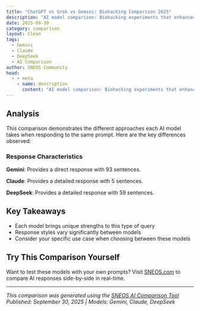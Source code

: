 ```yaml
---
title: "ChatGPT vs Grok vs Gemini: Biohacking Comparison 2025"
description: "AI model comparison: Biohacking experiments that enhanced human performance dramatically..."
date: 2025-09-30
category: comparison
layout: Clean
tags:
  - Gemini
  - Claude
  - DeepSeek
  - AI Comparison
author: SNEOS Community
head:
  - - meta
    - name: description
      content: "AI model comparison: Biohacking experiments that enhanced human performance dramatically..."
---
```


<ChatComparison
  title="ChatGPT vs Grok vs Gemini: Biohacking Comparison 2025"
  prompt="Biohacking experiments that enhanced human performance dramatically"
  :responses='{
    "Gemini": "It\u0027s important to preface this by stating that \u0022dramatic enhancement\u0022 is subjective and often hyped in the biohacking community.  Furthermore, many reported benefits are anecdotal and lack rigorous scientific evidence.  Safety is also a major concern, as experimenting on oneself can have unintended and potentially dangerous consequences.  Finally, regulatory oversight is often lacking in this area.\n\nThat being said, here are some examples of biohacking experiments that have been *claimed* to enhance human performance, categorized by type, along with their purported benefits and major caveats:\n\n**1. Nootropics (Cognitive Enhancement):**\n\n*   **Claimed Enhancement:** Improved memory, focus, creativity, motivation, and overall cognitive function.\n*   **Examples:**\n    *   **Piracetam and other Racetams:**  Early nootropics, supposedly enhance acetylcholine activity. *Caveat:* Evidence of significant benefits is mixed, and side effects can include anxiety, insomnia, and headaches.\n    *   **Modafinil:** Wakefulness-promoting agent. *Caveat:* Primarily prescribed for narcolepsy; using it off-label carries risks including cardiovascular effects and psychological dependence.\n    *   **Nicotine:** (Patches or gum, in small doses)  Some claim it improves focus. *Caveat:* Highly addictive and can have negative cardiovascular effects.  This is NOT generally considered a healthy biohack.\n    *   **Caffeine and L-Theanine Stack:** Caffeine for alertness, L-Theanine for reducing anxiety.  *Caveat:* Caffeine can have side effects like jitters and sleep disruption, and long-term effects of high doses are unknown.\n*   **Caveats:**  Individual responses vary greatly. Many nootropics lack robust scientific evidence.  Long-term effects are often unknown. Regulation is minimal. Potential for addiction and dependence.  Drug interactions are a concern. Ethical considerations regarding fairness and accessibility arise.\n\n**2. Diet and Nutrition:**\n\n*   **Claimed Enhancement:** Increased energy, improved mood, enhanced physical performance, optimized body composition.\n*   **Examples:**\n    *   **Ketogenic Diet:** Very low-carb, high-fat diet that forces the body to use ketones for fuel. *Caveat:* Can be difficult to maintain, and potential side effects include keto flu, nutrient deficiencies, and long-term health risks.\n    *   **Intermittent Fasting (IF):** Cycling between periods of eating and voluntary fasting. *Caveat:* Can cause fatigue, irritability, and may not be suitable for everyone, especially those with pre-existing health conditions.\n    *   **Targeted Supplementation (Based on Blood Tests/Genetic Testing):** Addressing specific nutrient deficiencies identified through testing. *Caveat:* Requires accurate testing and informed interpretation of results.  Over-supplementation can be harmful.\n    *   **Chrononutrition:** Aligning eating times with the body\u0027s circadian rhythm. *Caveat:* Requires strict scheduling and may not be practical for all lifestyles.\n*   **Caveats:**  Individual needs vary greatly.  \u0022One-size-fits-all\u0022 diets are rarely effective. Potential for nutrient deficiencies.  Consult a registered dietitian or nutritionist before making drastic changes.\n\n**3. Sleep Optimization:**\n\n*   **Claimed Enhancement:** Improved cognitive function, mood, energy levels, and physical recovery.\n*   **Examples:**\n    *   **Tracking Sleep with Wearables (Oura Ring, Whoop):** Monitoring sleep stages and using data to optimize sleep hygiene. *Caveat:* Data accuracy can vary.  Over-reliance on data can lead to anxiety.\n    *   **Blue Light Blocking Glasses:** Reducing exposure to blue light from screens before bed. *Caveat:* Effectiveness can vary depending on the quality of the glasses and individual sensitivity.\n    *   **Sleep Environment Optimization:** Ensuring a dark, quiet, and cool sleep environment. *Caveat:* Requires consistent effort and investment in blackout curtains, earplugs, etc.\n    *   **Melatonin Supplementation:** Helping to regulate sleep-wake cycles. *Caveat:*  Should be used with caution and under medical supervision. Can interfere with natural melatonin production.\n*   **Caveats:**  Sleep disorders require professional diagnosis and treatment.  Over-reliance on sleep aids can be counterproductive.\n\n**4. Physical Performance Enhancement:**\n\n*   **Claimed Enhancement:** Increased strength, endurance, and recovery.\n*   **Examples:**\n    *   **Cold Exposure (Cold Showers, Ice Baths):**  Supposedly reduces inflammation and improves recovery. *Caveat:* Can be dangerous for people with certain health conditions (e.g., heart problems).  Start slowly and gradually increase exposure.\n    *   **Heat Acclimation (Sauna):**  Supposedly improves cardiovascular health and endurance. *Caveat:* Can be dangerous if not done properly.  Stay hydrated and avoid prolonged exposure.\n    *   **Blood Flow Restriction (BFR) Training:** Restricting blood flow to muscles during exercise to increase muscle growth and strength. *Caveat:* Requires proper training and equipment. Can be dangerous if not done correctly.\n    *   **PEMF Therapy (Pulsed Electromagnetic Field Therapy):** Some anecdotal reports indicate benefits for pain relief and recovery, but scientific evidence is still limited and often contradictory. *Caveat:* Safety and effectiveness are still under investigation.\n*   **Caveats:**  High risk of injury if not performed properly.  Consult a qualified trainer or healthcare professional before attempting. Potential for overtraining.\n\n**5.  Emerging Biohacking Technologies (More Experimental and Risky):**\n\n*   **Gene Editing (CRISPR):**  (Currently, *almost entirely* theoretical for performance enhancement outside of treating genetic diseases).  *Claimed Enhancement:*  Potential to enhance muscle growth, improve metabolism, and increase lifespan. *Caveat:*  Ethically controversial, technically challenging, and potentially dangerous.  Off-target effects are a major concern.  Illegal in most jurisdictions for enhancement purposes.\n*   **Stem Cell Therapy:** (Outside of established medical uses). *Claimed Enhancement:*  Tissue regeneration and repair.  *Caveat:*  Often unregulated and unproven.  Risk of infection, immune rejection, and tumor formation.\n*   **DIY Gene Therapy:**  (Extremely dangerous and unethical) *Claimed Enhancement:*  Same as gene editing, but performed at home without proper medical supervision.  *Caveat:*  Extremely high risk of serious adverse events and potential for long-term health consequences.\n\n**Important Considerations BEFORE Experimenting:**\n\n*   **Do Your Research:**  Thoroughly investigate the potential benefits and risks of any biohacking experiment.\n*   **Start Small and Slow:**  Gradually introduce changes and monitor your body\u0027s response.\n*   **Track Your Results:**  Keep a detailed record of your experiments, including dosages, timing, and effects.\n*   **Listen to Your Body:**  Stop immediately if you experience any adverse effects.\n*   **Consult a Healthcare Professional:**  Talk to your doctor or other qualified healthcare professional before making any significant changes to your diet, lifestyle, or medication regimen.  They can help you assess the risks and benefits and determine if a particular biohacking experiment is right for you.\n*   **Ethical Considerations:** Think about the implications of your experiments on yourself and society.\n*   **Legality:** Be aware of the legal status of any substances or procedures you are considering.\n\n**Disclaimer:** This information is for educational purposes only and should not be considered medical advice.  I am not a doctor, and I am not qualified to provide medical advice.  Always consult with a healthcare professional before making any changes to your diet, lifestyle, or medication regimen. Biohacking can be dangerous, and it is important to proceed with caution.\n",
    "Claude": "# Biohacking and Human Performance Enhancement\n\nHere are some documented biohacking approaches that have shown measurable improvements in human performance:\n\n## Cognitive Enhancement\n- **Neurofeedback training**: Real-time brain activity monitoring to optimize mental states\n- **Transcranial stimulation**: Low-level electrical/magnetic brain stimulation for focus and learning\n- **Sleep optimization**: Tracking and modifying sleep cycles for better recovery and cognition\n- **Cold exposure therapy**: Controlled cold exposure for stress resilience and mental clarity\n\n## Physical Performance\n- **Heart rate variability training**: Optimizing recovery and stress response\n- **Altitude training/hypoxic conditioning**: Enhancing oxygen efficiency\n- **Intermittent fasting protocols**: Metabolic optimization and cellular repair\n- **Red light therapy**: Potential benefits for muscle recovery and cellular energy\n\n## Nutritional Approaches\n- **Continuous glucose monitoring**: Optimizing diet based on individual metabolic responses\n- **Targeted supplementation**: Personalized vitamin/mineral protocols based on testing\n- **Ketogenic protocols**: Metabolic flexibility training\n\n## Important Considerations\n\n**Safety First**: Many biohacking approaches lack long-term safety data. Medical supervision is crucial for any significant interventions.\n\n**Individual Variation**: Results vary dramatically between people due to genetics, lifestyle, and health status.\n\n**Evidence Quality**: While some approaches have solid research backing, others rely primarily on anecdotal reports.\n\nWould you like me to elaborate on any specific category or discuss the research behind particular approaches?",
    "DeepSeek": "Of course. The term \u0022biohacking\u0022 can range from simple lifestyle tweaks to extreme, garage-level experiments. The most dramatic enhancements often come from the latter, pushing the boundaries of biology, ethics, and law.\n\nHere are some of the most compelling biohacking experiments and case studies that have led to dramatic human performance enhancements, categorized by their nature.\n\n---\n\n### 1. The \u0022Do-It-Yourself\u0022 CRISPR Gene Therapy\n\nThis is one of the most famous and controversial examples of a direct, self-experiment.\n\n*   **The Experiment:** In 2017, biohacker **Josiah Zayner** live-streamed himself injecting his own arm with a CRISPR-Cas9 construct designed to knock out the *myostatin* gene.\n*   **The Goal:** The myostatin gene limits muscle growth. By disabling it, Zayner hoped to trigger significant, uncontrolled muscle development, a phenomenon well-documented in \u0022double-muscled\u0022 breeds of cattle like Belgian Blue.\n*   **The Dramatic Enhancement:** While the results were not as extreme as a bull, Zayner claimed he experienced a measurable increase in muscle mass without a change in his workout routine. The dramatic part wasn\u0027t just the potential result, but the act itself: a person performing gene therapy on themselves outside any clinical setting, democratizing a powerful technology.\n*   **The Implications:** This experiment sparked a global debate on the ethics and regulation of citizen-science gene editing. It demonstrated that the tools for human genetic modification are becoming accessible to the public, for better or worse.\n\n### 2. Extreme Nootropic Stacks \u0026 \u0022Smart Drugs\u0022\n\nWhile many use caffeine or modafinil, some biohackers create complex, potent chemical cocktails.\n\n*   **The Experiment:** Some biohackers, like those in the \u0022Silicon Valley\u0022 scene, go far beyond simple supplements. They use stacks that can include racetams, research chemicals like Noopept, and prescription drugs like Modafinil or even low-dose Adderall, combined with precise choline sources to mitigate side effects.\n*   **The Goal:** To achieve a state of hyper-focused, sustained cognitive flow, dramatically enhancing productivity, learning capacity, and problem-solving abilities for extended periods.\n*   **The Dramatic Enhancement:** Users report being able to code for 12-16 hours straight with intense concentration, learn new languages at an accelerated pace, or manage complex tasks with superhuman efficiency. The enhancement is a significant, measurable leap in cognitive output.\n*   **The Implications:** This raises questions about workplace fairness, the long-term health effects of untested chemical combinations, and the very definition of \u0022cheating\u0022 in intellectual pursuits.\n\n### 3. DIY Fecal Microbiota Transplants (FMT)\n\nOriginally a clinical procedure for C. diff infections, biohackers have co-opted it for performance.\n\n*   **The Experiment:** Some biohackers, seeking to improve gut health, mental clarity, or even reverse perceived allergies, have performed at-home Fecal Microbiota Transplants (FMT). They source \u0022super-donor\u0022 stool from individuals with desired traits (e.g., exceptional health, high intelligence) and transplant it via enema or capsules.\n*   **The Goal:** To rapidly alter their gut microbiome to resemble that of a \u0022high-performing\u0022 individual, thereby gaining their metabolic, immune, or even cognitive advantages.\n*   **The Dramatic Enhancement:** Anecdotal reports include the complete resolution of long-standing autoimmune issues, dramatic shifts in energy levels, and improved mood. The enhancement is the speed and totality of the physiological change, which can be more profound than any probiotic or diet.\n*   **The Implications:** This is extremely high-risk. DIY FMT can transmit unknown pathogens, antibiotic-resistant genes, or even predispositions to conditions like obesity or anxiety if the donor isn\u0027t rigorously screened. It\u0027s a powerful but potentially dangerous tool.\n\n### 4. The Grinder Movement: Magnetic Implants and Beyond\n\n\u0022Grinders\u0022 are biohackers who implant technology into their bodies to augment human senses.\n\n*   **The Experiment:** One of the most common grinder implants is a small, powerful neodymium magnet coated in biocompatible material (like parylene or silicon) and implanted into a fingertip.\n*   **The Goal:** To gain a new sensory modality: the ability to perceive electromagnetic fields.\n*   **The Dramatic Enhancement:** Individuals with these implants can literally \u0022feel\u0022 the presence and strength of EM fields. They can tell if a wire is live, sense the spinning of a motor, or \u0022hear\u0022 the 60Hz hum of mains electricity. This is a genuine expansion of human sensory perception, creating a new form of intuition about the electronic world.\n*   **The Implications:** This blurs the line between human and machine. It\u0027s a first step towards a future where humans can integrate directly with technology, but it also carries risks of infection, nerve damage, and the magnet breaking or losing its charge.\n\n### 5. Extreme Longevity \u0026 Metabolic Hacking (e.g., Dave Asprey)\n\nWhile not a single experiment, the cumulative self-experimentation of figures like Dave Asprey has demonstrated dramatic effects.\n\n*   **The Experiment:** A multi-pronged, relentless approach involving a high-fat, low-carb \u0022Bulletproof\u0022 diet, extensive supplement regimens, hyperbaric oxygen therapy, pulsed electromagnetic field (PEMF) therapy, cryotherapy, and sophisticated sleep tracking.\n*   **The Goal:** To slow aging, maximize cognitive function, and achieve a biological age significantly lower than chronological age.\n*   **The Dramatic Enhancement:** Asprey claims to have reduced his biological age by over 20 years, citing biomarkers like telomere length and epigenetic clocks. The dramatic enhancement is the reversal of key aging metrics, resulting in higher energy, better focus, and improved physical resilience.\n*   **The Implications:** This has popularized a systematic, data-driven approach to health optimization. However, it also promotes a lifestyle that is expensive, inaccessible to many, and sometimes based on anecdotal rather than rigorous scientific evidence.\n\n### Critical Caveats and Ethical Concerns\n\nIt is crucial to understand that these dramatic experiments come with immense risks:\n\n*   **Lack of Safety Data:** These are often experiments of one, with no controlled studies on long-term safety.\n*   **Unregulated Substances:** Many \u0022nootropics\u0022 are research chemicals with unknown human toxicity.\n*   **Physical Harm:** DIY surgeries and implants can lead to severe infection, nerve damage, or other complications.\n*   **Ethical and Legal Grey Areas:** Self-gene therapy and the use of prescription drugs for enhancement exist in a legal grey area and raise profound ethical questions about human modification.\n\nIn conclusion, the most dramatic biohacking experiments are those that fundamentally alter a human system\u2014genetic, neurological, sensory, or metabolic\u2014often by bypassing traditional medical and regulatory frameworks. They offer a compelling, if risky, glimpse into a future where humans can take direct, radical control of their own biology."
  }'
  published-date="13:48"
/>

## Analysis

This comparison demonstrates the different approaches each AI model takes when responding to the same prompt. Here are the key differences observed:

### Response Characteristics

**Gemini**: Provides a direct response with 93 sentences. 

**Claude**: Provides a detailed response with 5 sentences. 

**DeepSeek**: Provides a detailed response with 59 sentences. 

## Key Takeaways

- Each model brings unique strengths to this type of query
- Response styles vary significantly between models
- Consider your specific use case when choosing between these models

## Try This Comparison Yourself

Want to test these models with your own prompts? Visit [SNEOS.com](https://sneos.com) to compare AI responses side-by-side in real-time.

---

*This comparison was generated using the [SNEOS AI Comparison Tool](https://sneos.com)*
*Published: September 30, 2025 | Models: Gemini, Claude, DeepSeek*
